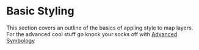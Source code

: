 # Basic Styling
This section covers an outline of the basics of appling style to map layers. For the advanced cool stuff go knock your socks off with [Advanced Symbology](advanced-symbology.md)
